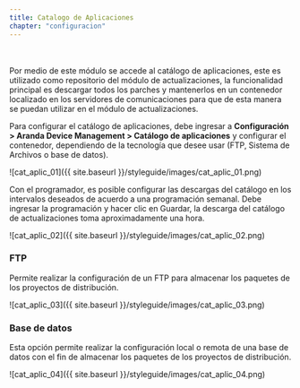 ```yaml
---
title: Catalogo de Aplicaciones
chapter: "configuracion"
---
```

<br>
<br>
Por medio de este módulo se accede al catálogo de aplicaciones, este es utilizado como repositorio del módulo de actualizaciones, la funcionalidad principal es descargar todos los parches y mantenerlos en un contenedor localizado en los servidores de comunicaciones para que de esta manera se puedan utilizar en el módulo de actualizaciones.

Para configurar el catálogo de aplicaciones, debe ingresar a **Configuración > Aranda Device Management > Catálogo de aplicaciones** y configurar el contenedor, dependiendo de la tecnología que desee usar (FTP, Sistema de Archivos o base de datos).


![cat_aplic_01]({{ site.baseurl }}/styleguide/images/cat_aplic_01.png)

Con el programador, es posible configurar las descargas del catálogo en los intervalos deseados de acuerdo a una programación semanal. Debe ingresar la programación y hacer clic en Guardar, la descarga del catálogo de actualizaciones toma aproximadamente una hora.


![cat_aplic_02]({{ site.baseurl }}/styleguide/images/cat_aplic_02.png)

### FTP

Permite realizar la configuración de un FTP para almacenar los paquetes de los proyectos de distribución.

![cat_aplic_03]({{ site.baseurl }}/styleguide/images/cat_aplic_03.png)

### Base de datos

Esta opción permite realizar la configuración local o remota de una base de datos con el fin de almacenar los paquetes de los proyectos de distribución.


![cat_aplic_04]({{ site.baseurl }}/styleguide/images/cat_aplic_04.png)
